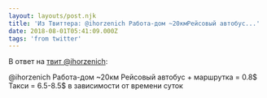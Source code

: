 ```yaml
---
layout: layouts/post.njk
title: 'Из Твиттера: @ihorzenich Работа-дом ~20кмРейсовый автобус...'
date: 2018-08-01T05:41:09.000Z
tags: 'from twitter'
---
```

В ответ на [твит @ihorzenich](https://twitter.com/_/status/1024528492728410112):

@ihorzenich Работа-дом ~20км
Рейсовый автобус + маршрутка = 0.8$
Такси = 6.5-8.5$ в зависимости от времени суток
